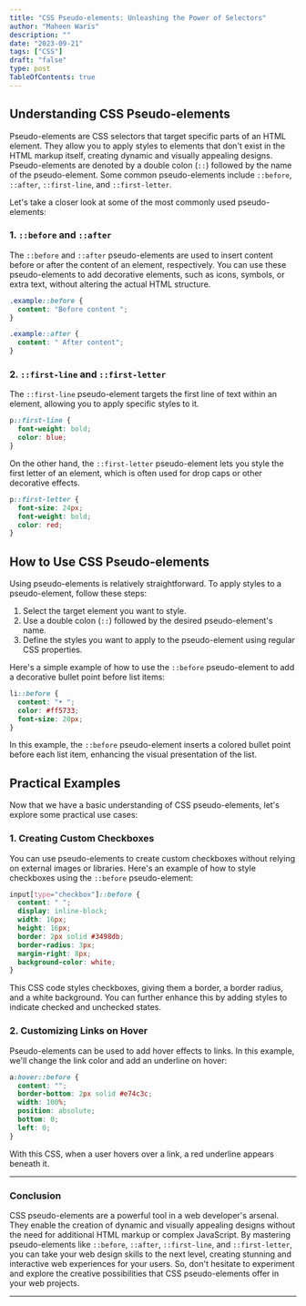 ```yaml
---
title: "CSS Pseudo-elements: Unleashing the Power of Selectors"
author: "Maheen Waris"
description: ""
date: "2023-09-21"
tags: ["CSS"]
draft: "false"
type: post
TableOfContents: true
---
```


## Understanding CSS Pseudo-elements

Pseudo-elements are CSS selectors that target specific parts of an HTML element. They allow you to apply styles to elements that don't exist in the HTML markup itself, creating dynamic and visually appealing designs. Pseudo-elements are denoted by a double colon (`::`) followed by the name of the pseudo-element. Some common pseudo-elements include `::before`, `::after`, `::first-line`, and `::first-letter`.

Let's take a closer look at some of the most commonly used pseudo-elements:

### 1. `::before` and `::after`

The `::before` and `::after` pseudo-elements are used to insert content before or after the content of an element, respectively. You can use these pseudo-elements to add decorative elements, such as icons, symbols, or extra text, without altering the actual HTML structure.

```css
.example::before {
  content: "Before content ";
}

.example::after {
  content: " After content";
}
```

### 2. `::first-line` and `::first-letter`

The `::first-line` pseudo-element targets the first line of text within an element, allowing you to apply specific styles to it.

```css
p::first-line {
  font-weight: bold;
  color: blue;
}
```

On the other hand, the `::first-letter` pseudo-element lets you style the first letter of an element, which is often used for drop caps or other decorative effects.

```css
p::first-letter {
  font-size: 24px;
  font-weight: bold;
  color: red;
}
```

## How to Use CSS Pseudo-elements

Using pseudo-elements is relatively straightforward. To apply styles to a pseudo-element, follow these steps:

1. Select the target element you want to style.
2. Use a double colon (`::`) followed by the desired pseudo-element's name.
3. Define the styles you want to apply to the pseudo-element using regular CSS properties.

Here's a simple example of how to use the `::before` pseudo-element to add a decorative bullet point before list items:

```css
li::before {
  content: "• ";
  color: #ff5733;
  font-size: 20px;
}
```

In this example, the `::before` pseudo-element inserts a colored bullet point before each list item, enhancing the visual presentation of the list.

## Practical Examples

Now that we have a basic understanding of CSS pseudo-elements, let's explore some practical use cases:

### 1. Creating Custom Checkboxes

You can use pseudo-elements to create custom checkboxes without relying on external images or libraries. Here's an example of how to style checkboxes using the `::before` pseudo-element:

```css
input[type="checkbox"]::before {
  content: " ";
  display: inline-block;
  width: 16px;
  height: 16px;
  border: 2px solid #3498db;
  border-radius: 3px;
  margin-right: 8px;
  background-color: white;
}
```

This CSS code styles checkboxes, giving them a border, a border radius, and a white background. You can further enhance this by adding styles to indicate checked and unchecked states.

### 2. Customizing Links on Hover

Pseudo-elements can be used to add hover effects to links. In this example, we'll change the link color and add an underline on hover:

```css
a:hover::before {
  content: "";
  border-bottom: 2px solid #e74c3c;
  width: 100%;
  position: absolute;
  bottom: 0;
  left: 0;
}
```

With this CSS, when a user hovers over a link, a red underline appears beneath it.

<hr>

### Conclusion

CSS pseudo-elements are a powerful tool in a web developer's arsenal. They enable the creation of dynamic and visually appealing designs without the need for additional HTML markup or complex JavaScript. By mastering pseudo-elements like `::before`, `::after`, `::first-line`, and `::first-letter`, you can take your web design skills to the next level, creating stunning and interactive web experiences for your users. So, don't hesitate to experiment and explore the creative possibilities that CSS pseudo-elements offer in your web projects.

<script src="https://utteranc.es/client.js"
        repo="maheenwaris/Website"
        issue-term="pathname"
        theme="github-dark"
        crossorigin="anonymous"
        async>
</script>

---
